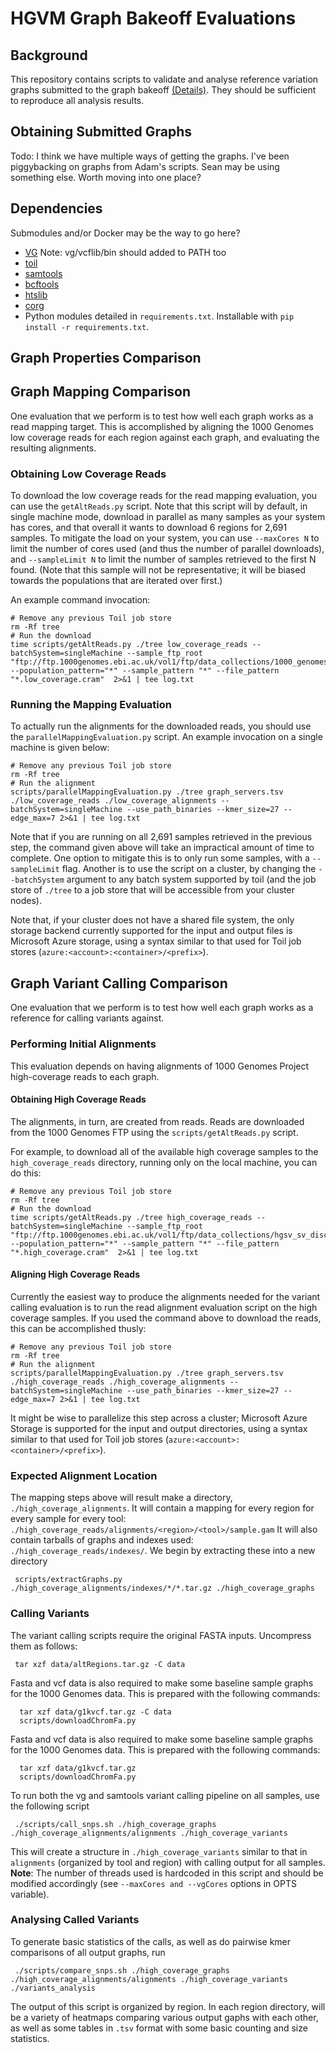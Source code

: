 # HGVM Graph Bakeoff Evaluations

## Background

This repository contains scripts to validate and analyse reference variation graphs submitted to the graph bakeoff [(Details)](https://github.com/ga4gh/schemas/wiki/Human-Genome-Variation-Map-%28HGVM%29-Pilot-Project).  They should be sufficient to reproduce all analysis results. 

## Obtaining Submitted Graphs

Todo: I think we have multiple ways of getting the graphs.  I've been piggybacking on graphs from Adam's scripts.  Sean may be using something else.  Worth moving into one place? 

## Dependencies

Submodules and/or Docker may be the way to go here?
*  [VG](https://github.com/ekg/vg) Note: vg/vcflib/bin should added to PATH too
*  [toil](https://github.com/BD2KGenomics/toil)
*  [samtools](https://github.com/samtools/samtools)
*  [bcftools](https://github.com/samtools/bcftools)
*  [htslib](https://github.com/samtools/htslib)
*  [corg](https://github.com/adamnovak/corg)
*  Python modules detailed in `requirements.txt`. Installable with `pip install -r requirements.txt`.


## Graph Properties Comparison

## Graph Mapping Comparison

One evaluation that we perform is to test how well each graph works as a read mapping target. This is accomplished by aligning the 1000 Genomes low coverage reads for each region against each graph, and evaluating the resulting alignments.

### Obtaining Low Coverage Reads

To download the low coverage reads for the read mapping evaluation, you can use the `getAltReads.py` script. Note that this script will by default, in single machine mode, download in parallel as many samples as your system has cores, and that overall it wants to download 6 regions for 2,691 samples. To mitigate the load on your system, you can use `--maxCores N` to limit the number of cores used (and thus the number of parallel downloads), and `--sampleLimit N` to limit the number of samples retrieved to the first N found. (Note that this sample will not be representative; it will be biased towards the populations that are iterated over first.)

An example command invocation:

```
# Remove any previous Toil job store
rm -Rf tree
# Run the download
time scripts/getAltReads.py ./tree low_coverage_reads --batchSystem=singleMachine --sample_ftp_root "ftp://ftp.1000genomes.ebi.ac.uk/vol1/ftp/data_collections/1000_genomes_project/data/" --population_pattern="*" --sample_pattern "*" --file_pattern "*.low_coverage.cram"  2>&1 | tee log.txt
```

### Running the Mapping Evaluation

To actually run the alignments for the downloaded reads, you should use the `parallelMappingEvaluation.py` script. An example invocation on a single machine is given below:

```
# Remove any previous Toil job store
rm -Rf tree
# Run the alignment
scripts/parallelMappingEvaluation.py ./tree graph_servers.tsv ./low_coverage_reads ./low_coverage_alignments --batchSystem=singleMachine --use_path_binaries --kmer_size=27 --edge_max=7 2>&1 | tee log.txt
```

Note that if you are running on all 2,691 samples retrieved in the previous step, the command given above will take an impractical amount of time to complete. One option to mitigate this is to only run some samples, with a `--sampleLimit` flag. Another is to use the script on a cluster, by changing the `--batchSystem` argument to any batch system supported by toil (and the job store of `./tree` to a job store that will be accessible from your cluster nodes).

Note that, if your cluster does not have a shared file system, the only storage backend currently supported for the input and output files is Microsoft Azure storage, using a syntax similar to that used for Toil job stores (`azure:<account>:<container>/<prefix>`).

## Graph Variant Calling Comparison

One evaluation that we perform is to test how well each graph works as a reference for calling variants against.

### Performing Initial Alignments

This evaluation depends on having alignments of 1000 Genomes Project high-coverage reads to each graph.

#### Obtaining High Coverage Reads

The alignments, in turn, are created from reads. Reads are downloaded from the 1000 Genomes FTP using the `scripts/getAltReads.py` script.

For example, to download all of the available high coverage samples to the `high_coverage_reads` directory, running only on the local machine, you can do this:

```
# Remove any previous Toil job store
rm -Rf tree
# Run the download
time scripts/getAltReads.py ./tree high_coverage_reads --batchSystem=singleMachine --sample_ftp_root "ftp://ftp.1000genomes.ebi.ac.uk/vol1/ftp/data_collections/hgsv_sv_discovery/data/" --population_pattern="*" --sample_pattern "*" --file_pattern "*.high_coverage.cram"  2>&1 | tee log.txt
```

#### Aligning High Coverage Reads

Currently the easiest way to produce the alignments needed for the variant calling evaluation is to run the read alignment evaluation script on the high coverage samples. If you used the command above to download the reads, this can be accomplished thusly:

```
# Remove any previous Toil job store
rm -Rf tree
# Run the alignment
scripts/parallelMappingEvaluation.py ./tree graph_servers.tsv ./high_coverage_reads ./high_coverage_alignments --batchSystem=singleMachine --use_path_binaries --kmer_size=27 --edge_max=7 2>&1 | tee log.txt
```

It might be wise to parallelize this step across a cluster; Microsoft Azure Storage is supported for the input and output directories, using a syntax similar to that used for Toil job stores (`azure:<account>:<container>/<prefix>`).

### Expected Alignment Location

The mapping steps above will result make a directory, `./high_coverage_alignments`.  It will contain a mapping for every region for every sample for every tool: `./high_coverage_reads/alignments/<region>/<tool>/sample.gam`  It will also contain tarballs of graphs and indexes used: `./high_coverage_reads/indexes/`.  We begin by extracting these into a new directory

     scripts/extractGraphs.py ./high_coverage_alignments/indexes/*/*.tar.gz ./high_coverage_graphs
	  
### Calling Variants

The variant calling scripts require the original FASTA inputs.  Uncompress them as follows:

     tar xzf data/altRegions.tar.gz -C data

Fasta and vcf data is also required to make some baseline sample graphs for the 1000 Genomes data.  This is prepared with the following commands:

	  tar xzf data/g1kvcf.tar.gz -C data
	  scripts/downloadChromFa.py

Fasta and vcf data is also required to make some baseline sample graphs for the 1000 Genomes data.  This is prepared with the following commands:

	  tar xzf data/g1kvcf.tar.gz
	  scripts/downloadChromFa.py

To run both the vg and samtools variant calling pipeline on all samples, use the following script

     ./scripts/call_snps.sh ./high_coverage_graphs ./high_coverage_alignments/alignments ./high_coverage_variants

This will create a structure in `./high_coverage_variants` similar to that in `alignments` (organized by tool and region) with calling output for all samples. **Note**: The number of threads used is hardcoded in this script and should be modified accordingly (see `--maxCores and --vgCores` options in OPTS variable). 

### Analysing Called Variants

To generate basic statistics of the calls, as well as do pairwise kmer comparisons of all output graphs, run

     ./scripts/compare_snps.sh ./high_coverage_graphs ./high_coverage_alignments/alignments ./high_coverage_variants ./variants_analysis

The output of this script is organized by region.  In each region directory, will be a variety of heatmaps comparing various output gaphs with each other, as well as some tables in `.tsv` format with some basic counting and size statistics. 


